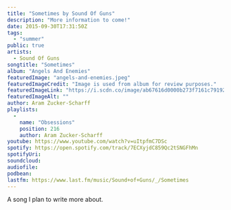 ```yaml
---
title: "Sometimes by Sound Of Guns"
description: "More information to come!"
date: 2015-09-30T17:31:50Z
tags:
  - "summer"
public: true
artists:
  - Sound Of Guns
songtitle: "Sometimes"
album: "Angels And Enemies"
featuredImage: "angels-and-enemies.jpeg"
featuredImageCredit: "Image is used from album for review purposes."
featuredImageLink: "https://i.scdn.co/image/ab67616d0000b273f7161c79192d6552ac28b525"
featuredImageAlt: ""
author: Aram Zucker-Scharff
playlists:
  -
    name: "Obsessions"
    position: 216
    author: Aram Zucker-Scharff
youtube: https://www.youtube.com/watch?v=uItpfmC7DSc
spotify: https://open.spotify.com/track/7ECXyjdC859Qc2tSNGFhMn
spotifyUri: 
soundcloud:
audiofile:
podbean:
lastfm: https://www.last.fm/music/Sound+of+Guns/_/Sometimes
---
```


A song I plan to write more about.
		